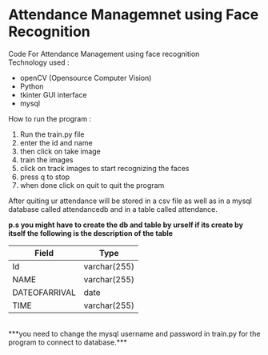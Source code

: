 # Attendance Managemnet using Face Recognition

Code For Attendance Management using face recognition \
Technology used :
- openCV (Opensource Computer Vision)
- Python
- tkinter GUI interface
- mysql

How to run the program : 

1. Run the train.py file
2. enter the id and name
3. then click on take image
4. train the images
5. click on track images to start recognizing the faces 
6. press q to stop 
7. when done click on quit to quit the program 

After quiting ur attendance will be stored in a csv file as well as in a mysql database called attendancedb and in a table called attendance.</br>

**p.s
you might have to create the db and table by urself if its create by itself
the following is the description of the table** 
</br>

|    Field      |     Type     | 
|---------------|--------------|  
|    Id         | varchar(255) |  
|    NAME       | varchar(255) |  
| DATEOFARRIVAL | date         |   
|    TIME       | varchar(255) |   
</br>
***you need to change the mysql username and password in train.py for the program to connect to database.*** 
